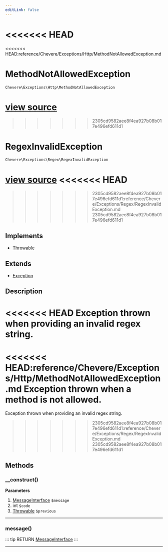 ```yaml
---
editLink: false
---
```


<<<<<<< HEAD
=======
<<<<<<< HEAD:reference/Chevere/Exceptions/Http/MethodNotAllowedException.md
# MethodNotAllowedException

`Chevere\Exceptions\Http\MethodNotAllowedException`

[view source](https://github.com/chevere/chevere/blob/master/exceptions/Http/MethodNotAllowedException.php)
=======
>>>>>>> 2305cd9582aee8f4ea927b08b017e496efd611d1
# RegexInvalidException

`Chevere\Exceptions\Regex\RegexInvalidException`

[view source](https://github.com/chevere/chevere/blob/master/exceptions/Regex/RegexInvalidException.php)
<<<<<<< HEAD
=======
>>>>>>> 2305cd9582aee8f4ea927b08b017e496efd611d1:reference/Chevere/Exceptions/Regex/RegexInvalidException.md
>>>>>>> 2305cd9582aee8f4ea927b08b017e496efd611d1

## Implements

- [Throwable](https://www.php.net/manual/class.throwable)

## Extends

- [Exception](../Core/Exception.md)

## Description

<<<<<<< HEAD
Exception thrown when providing an invalid regex string.
=======
<<<<<<< HEAD:reference/Chevere/Exceptions/Http/MethodNotAllowedException.md
Exception thrown when a method is not allowed.
=======
Exception thrown when providing an invalid regex string.
>>>>>>> 2305cd9582aee8f4ea927b08b017e496efd611d1:reference/Chevere/Exceptions/Regex/RegexInvalidException.md
>>>>>>> 2305cd9582aee8f4ea927b08b017e496efd611d1

## Methods

### __construct()

**Parameters**

1. [MessageInterface](../../Interfaces/Message/MessageInterface.md) `$message`
2. int `$code`
3. [Throwable](https://www.php.net/manual/class.throwable) `$previous`

---

### message()

::: tip RETURN
[MessageInterface](../../Interfaces/Message/MessageInterface.md)
:::

---
